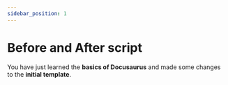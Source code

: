 ```yaml
---
sidebar_position: 1
---
```


# Before and After script

You have just learned the **basics of Docusaurus** and made some changes to the 
**initial template**.
